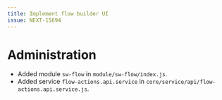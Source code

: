 ```yaml
---
title: Implement flow builder UI
issue: NEXT-15694
---
```

# Administration
* Added module `sw-flow` in `module/sw-flow/index.js`.
* Added service `flow-actions.api.service` in `core/service/api/flow-actions.api.service.js`.
